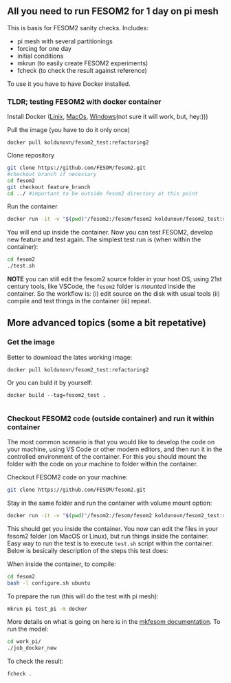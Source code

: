 ## All you need to run FESOM2 for 1 day on pi mesh

This is basis for FESOM2 sanity checks. Includes:

- pi mesh with several partitionings
- forcing for one day
- initial conditions
- mkrun (to easily create FESOM2 experiments)
- fcheck (to check the result against reference)

To use it you have to have Docker installed. 

### TLDR; testing FESOM2 with docker container
Install Docker ([Linix](https://docs.docker.com/engine/install/ubuntu/), [MacOs](https://docs.docker.com/desktop/mac/install/), [Windows](https://docs.docker.com/desktop/windows/install/)(not sure it will work, but, hey:)))

Pull the image (you have to do it only once)
```
docker pull koldunovn/fesom2_test:refactoring2
```

Clone repository
```bash
git clone https://github.com/FESOM/fesom2.git
#checkout branch if necessary
cd fesom2
git checkout feature_branch
cd ../ #important to be outside fesom2 directory at this point
```

Run the container
```bash
docker run -it -v "$(pwd)"/fesom2:/fesom/fesom2 koldunovn/fesom2_test:refactoring2 /bin/bash
```
You will end up inside the container. Now you can test FESOM2, develop new feature and test again. The simplest test run is (when within the container):

```bash
cd fesom2
./test.sh
```

**NOTE** you can still edit the fesom2 source folder in your host OS, using 21st century tools, like VSCode, the `fesom2` folder is *mounted* inside the container. So the workflow is: (i) edit source on the disk with usual tools (ii) compile and test things in the container (iii) repeat.


## More advanced topics (some a bit repetative)
### Get the image
Better to download the lates working image:

```
docker pull koldunovn/fesom2_test:refactoring2
```

Or you can buld it by yourself:

```
docker build --tag=fesom2_test .
    
```

### Checkout FESOM2 code (outside container) and run it within container

The most common scenario is that you would like to develop the code on your machine, using VS Code or other modern editors, and then run it in the controlled environment of the container. For this you should mount the folder with the code on your machine to folder within the container.

Checkout FESOM2 code on your machine:

```bash
git clone https://github.com/FESOM/fesom2.git
```

Stay in the same folder and run the container with volume mount option:

```bash
docker run -it -v "$(pwd)"/fesom2:/fesom/fesom2 koldunovn/fesom2_test:refactoring2 /bin/bash
```

This should get you inside the container. You now can edit the files in your fesom2 folder (on MacOS or Linux), but run things inside the container. Easy way to run the test is to execute `test.sh` script within the container. Below is besically description of the steps this test does:

When inside the container, to compile:

```bash
cd fesom2
bash -l configure.sh ubuntu
```

To prepare the run (this will do the test with pi mesh):

```bash
mkrun pi test_pi -m docker
```
More details on what is going on here is in the [mkfesom documentation](https://github.com/FESOM/mkfesom).
To run the model:

```bash
cd work_pi/
./job_docker_new
```
To check the result:

```bash
fcheck .
```

